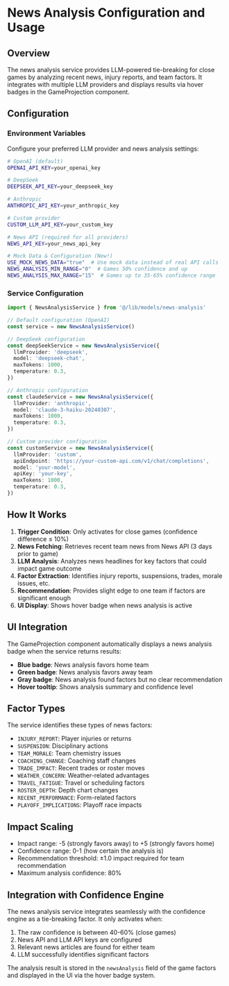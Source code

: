 # News Analysis Configuration and Usage

## Overview

The news analysis service provides LLM-powered tie-breaking for close games by analyzing recent news, injury reports, and team factors. It integrates with multiple LLM providers and displays results via hover badges in the GameProjection component.

## Configuration

### Environment Variables

Configure your preferred LLM provider and news analysis settings:

```bash
# OpenAI (default)
OPENAI_API_KEY=your_openai_key

# DeepSeek
DEEPSEEK_API_KEY=your_deepseek_key

# Anthropic
ANTHROPIC_API_KEY=your_anthropic_key

# Custom provider
CUSTOM_LLM_API_KEY=your_custom_key

# News API (required for all providers)
NEWS_API_KEY=your_news_api_key

# Mock Data & Configuration (New!)
USE_MOCK_NEWS_DATA="true"  # Use mock data instead of real API calls
NEWS_ANALYSIS_MIN_RANGE="0"  # Games 50% confidence and up
NEWS_ANALYSIS_MAX_RANGE="15"  # Games up to 35-65% confidence range
```

### Service Configuration

```typescript
import { NewsAnalysisService } from '@/lib/models/news-analysis'

// Default configuration (OpenAI)
const service = new NewsAnalysisService()

// DeepSeek configuration
const deepSeekService = new NewsAnalysisService({
  llmProvider: 'deepseek',
  model: 'deepseek-chat',
  maxTokens: 1000,
  temperature: 0.3,
})

// Anthropic configuration
const claudeService = new NewsAnalysisService({
  llmProvider: 'anthropic',
  model: 'claude-3-haiku-20240307',
  maxTokens: 1000,
  temperature: 0.3,
})

// Custom provider configuration
const customService = new NewsAnalysisService({
  llmProvider: 'custom',
  apiEndpoint: 'https://your-custom-api.com/v1/chat/completions',
  model: 'your-model',
  apiKey: 'your-key',
  maxTokens: 1000,
  temperature: 0.3,
})
```

## How It Works

1. **Trigger Condition**: Only activates for close games (confidence difference ≤ 10%)
2. **News Fetching**: Retrieves recent team news from News API (3 days prior to game)
3. **LLM Analysis**: Analyzes news headlines for key factors that could impact game outcome
4. **Factor Extraction**: Identifies injury reports, suspensions, trades, morale issues, etc.
5. **Recommendation**: Provides slight edge to one team if factors are significant enough
6. **UI Display**: Shows hover badge when news analysis is active

## UI Integration

The GameProjection component automatically displays a news analysis badge when the service returns results:

- **Blue badge**: News analysis favors home team
- **Green badge**: News analysis favors away team
- **Gray badge**: News analysis found factors but no clear recommendation
- **Hover tooltip**: Shows analysis summary and confidence level

## Factor Types

The service identifies these types of news factors:

- `INJURY_REPORT`: Player injuries or returns
- `SUSPENSION`: Disciplinary actions
- `TEAM_MORALE`: Team chemistry issues
- `COACHING_CHANGE`: Coaching staff changes
- `TRADE_IMPACT`: Recent trades or roster moves
- `WEATHER_CONCERN`: Weather-related advantages
- `TRAVEL_FATIGUE`: Travel or scheduling factors
- `ROSTER_DEPTH`: Depth chart changes
- `RECENT_PERFORMANCE`: Form-related factors
- `PLAYOFF_IMPLICATIONS`: Playoff race impacts

## Impact Scaling

- Impact range: -5 (strongly favors away) to +5 (strongly favors home)
- Confidence range: 0-1 (how certain the analysis is)
- Recommendation threshold: ±1.0 impact required for team recommendation
- Maximum analysis confidence: 80%

## Integration with Confidence Engine

The news analysis service integrates seamlessly with the confidence engine as a tie-breaking factor. It only activates when:

1. The raw confidence is between 40-60% (close games)
2. News API and LLM API keys are configured
3. Relevant news articles are found for either team
4. LLM successfully identifies significant factors

The analysis result is stored in the `newsAnalysis` field of the game factors and displayed in the UI via the hover badge system.

